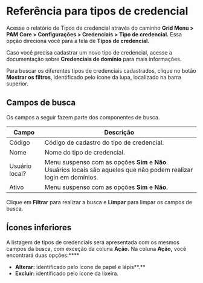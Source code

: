# Referência para tipos de credencial

Acesse o relatório de Tipos de credencial através do caminho **Grid Menu > PAM Core > Configurações > Credenciais > Tipo de credencial.** Essa opção direciona você para a tela de **Tipos de credencial.**

Caso você precisa cadastrar um novo tipo de credencial, acesse a documentação sobre **Credenciais de domínio** para mais informações.

Para buscar os diferentes tipos de credenciais cadastrados, clique no botão **Mostrar os filtros**, identificado pelo ícone da lupa, localizado na barra superior.

## Campos de busca

Os campos a seguir fazem parte dos componentes de busca.

| Campo | Descrição |
| --- | --- |
| Código | Código de cadastro do tipo de credencial. |
| Nome | Nome do tipo de credencial. |
| Usuário local? | Menu suspenso com as opções **Sim** e **Não**. Usuários locais são aqueles que não podem realizar login em domínios. |
| Ativo | Menu suspenso com as opções **Sim** e **Não**. |

Clique em **Filtrar** para realizar a busca e **Limpar** para limpar os campos de busca.

## Ícones inferiores

A listagem de tipos de credenciais será apresentada com os mesmos campos da busca, com exceção da coluna **Ação.** Na coluna **Ação,** você encontrará duas opções:****

- **Alterar:** identificado pelo ícone de papel e lápis**.**
- **Excluir:** identificado pelo ícone da lixeira.